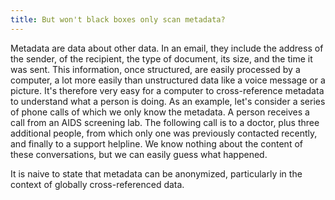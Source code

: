 ```yaml
---
title: But won't black boxes only scan metadata?
---
```


Metadata are data about other data. In an email, they include the address of the sender, of the recipient, the type of document, its size, and the time it was sent. This information, once structured, are easily  processed by a computer, a lot more easily than unstructured data like a  voice message or a picture. It's therefore very easy for a computer to  cross-reference metadata to understand what a person is doing. As an example, let's consider a series of phone calls of which we only know  the metadata. A person receives a call from an AIDS screening lab. The  following call is to a doctor, plus three additional people, from which  only one was previously contacted recently, and finally to a support  helpline. We know nothing about the content of these conversations, but  we can easily guess what happened.

It is naive to state that metadata can be anonymized, particularly in the context of globally cross-referenced data.
